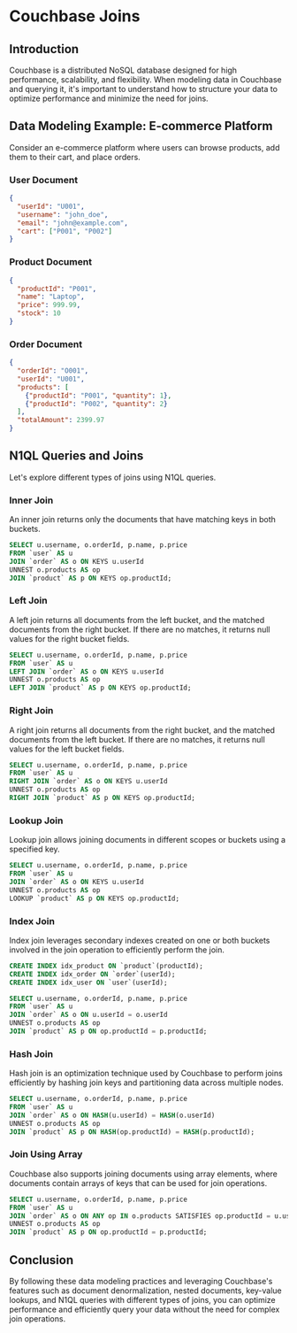 # Couchbase Joins 

## Introduction

Couchbase is a distributed NoSQL database designed for high performance, scalability, and flexibility. When modeling data in Couchbase and querying it, it's important to understand how to structure your data to optimize performance and minimize the need for joins.

## Data Modeling Example: E-commerce Platform

Consider an e-commerce platform where users can browse products, add them to their cart, and place orders.

### User Document

```json
{
  "userId": "U001",
  "username": "john_doe",
  "email": "john@example.com",
  "cart": ["P001", "P002"]
}
```

### Product Document

```json
{
  "productId": "P001",
  "name": "Laptop",
  "price": 999.99,
  "stock": 10
}
```

### Order Document

```json
{
  "orderId": "O001",
  "userId": "U001",
  "products": [
    {"productId": "P001", "quantity": 1},
    {"productId": "P002", "quantity": 2}
  ],
  "totalAmount": 2399.97
}
```

## N1QL Queries and Joins

Let's explore different types of joins using N1QL queries.

### Inner Join

An inner join returns only the documents that have matching keys in both buckets.

```sql
SELECT u.username, o.orderId, p.name, p.price
FROM `user` AS u
JOIN `order` AS o ON KEYS u.userId
UNNEST o.products AS op
JOIN `product` AS p ON KEYS op.productId;
```

### Left Join

A left join returns all documents from the left bucket, and the matched documents from the right bucket. If there are no matches, it returns null values for the right bucket fields.

```sql
SELECT u.username, o.orderId, p.name, p.price
FROM `user` AS u
LEFT JOIN `order` AS o ON KEYS u.userId
UNNEST o.products AS op
LEFT JOIN `product` AS p ON KEYS op.productId;
```

### Right Join

A right join returns all documents from the right bucket, and the matched documents from the left bucket. If there are no matches, it returns null values for the left bucket fields.

```sql
SELECT u.username, o.orderId, p.name, p.price
FROM `user` AS u
RIGHT JOIN `order` AS o ON KEYS u.userId
UNNEST o.products AS op
RIGHT JOIN `product` AS p ON KEYS op.productId;
```

### Lookup Join

Lookup join allows joining documents in different scopes or buckets using a specified key.

```sql
SELECT u.username, o.orderId, p.name, p.price
FROM `user` AS u
JOIN `order` AS o ON KEYS u.userId
UNNEST o.products AS op
LOOKUP `product` AS p ON KEYS op.productId;
```

### Index Join

Index join leverages secondary indexes created on one or both buckets involved in the join operation to efficiently perform the join.

```sql
CREATE INDEX idx_product ON `product`(productId);
CREATE INDEX idx_order ON `order`(userId);
CREATE INDEX idx_user ON `user`(userId);

SELECT u.username, o.orderId, p.name, p.price
FROM `user` AS u
JOIN `order` AS o ON u.userId = o.userId
UNNEST o.products AS op
JOIN `product` AS p ON op.productId = p.productId;
```

### Hash Join

Hash join is an optimization technique used by Couchbase to perform joins efficiently by hashing join keys and partitioning data across multiple nodes.

```sql
SELECT u.username, o.orderId, p.name, p.price
FROM `user` AS u
JOIN `order` AS o ON HASH(u.userId) = HASH(o.userId)
UNNEST o.products AS op
JOIN `product` AS p ON HASH(op.productId) = HASH(p.productId);
```

### Join Using Array

Couchbase also supports joining documents using array elements, where documents contain arrays of keys that can be used for join operations.

```sql
SELECT u.username, o.orderId, p.name, p.price
FROM `user` AS u
JOIN `order` AS o ON ANY op IN o.products SATISFIES op.productId = u.userId END
UNNEST o.products AS op
JOIN `product` AS p ON op.productId = p.productId;
```

## Conclusion

By following these data modeling practices and leveraging Couchbase's features such as document denormalization, nested documents, key-value lookups, and N1QL queries with different types of joins, you can optimize performance and efficiently query your data without the need for complex join operations.
